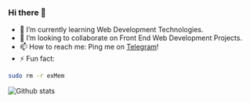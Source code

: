 ### Hi there 👋

- 🌱 I’m currently learning Web Development Technologies.
- 👯 I’m looking to collaborate on Front End Web Development Projects.
- 📫 How to reach me: Ping me on [Telegram](https://t.me/hadron43)!
- ⚡ Fun fact:
```sh
sudo rm -r exMem
```

![Github stats](https://github-readme-stats.vercel.app/api?username=hadron43)
